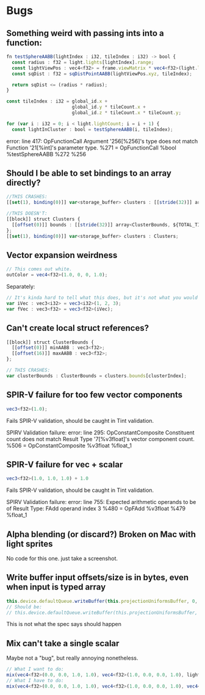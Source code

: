 # Bugs

## Something weird with passing ints into a function:

```ts
fn testSphereAABB(lightIndex : i32, tileIndex : i32) -> bool {
  const radius : f32 = light.lights[lightIndex].range;
  const lightViewPos : vec4<f32> = frame.viewMatrix * vec4<f32>(light.lights[lightIndex].position, 1.0);
  const sqDist : f32 = sqDistPointAABB(lightViewPos.xyz, tileIndex);

  return sqDist <= (radius * radius);
}

const tileIndex : i32 = global_id.x +
                        global_id.y * tileCount.x +
                        global_id.z * tileCount.x * tileCount.y;

for (var i : i32 = 0; i < light.lightCount; i = i + 1) {
  const lightInCluster : bool = testSphereAABB(i, tileIndex);
```

error: line 417: OpFunctionCall Argument <id> '256[%256]'s type does not match Function <id> '21[%int]'s parameter type.
  %271 = OpFunctionCall %bool %testSphereAABB %272 %256

## Should I be able to set bindings to an array directly?

```ts
//THIS CRASHES:
[[set(1), binding(0)]] var<storage_buffer> clusters : [[stride(32)]] array<Cluster, ${TOTAL_TILES}>;

//THIS DOESN'T:
[[block]] struct Clusters {
  [[offset(0)]] bounds : [[stride(32)]] array<ClusterBounds, ${TOTAL_TILES}>;
};
[[set(1), binding(0)]] var<storage_buffer> clusters : Clusters;
```

## Vector expansion weirdness

```ts
// This comes out white.
outColor = vec4<f32>(1.0, 0, 0, 1.0);
```

Separately:
```ts
// It's kinda hard to tell what this does, but it's not what you would expect.
var iVec : vec3<i32> = vec3<i32>(1, 2, 3);
var fVec : vec3<f32> = vec3<f32>(iVec);
```

## Can't create local struct references?

```ts
[[block]] struct ClusterBounds {
  [[offset(0)]] minAABB : vec3<f32>;
  [[offset(16)]] maxAABB : vec3<f32>;
};

// THIS CRASHES:
var clusterBounds : ClusterBounds = clusters.bounds[clusterIndex];
```

## SPIR-V failure for too few vector components

```ts
vec3<f32>(1.0);
```

Fails SPIR-V validation, should be caught in Tint validation.

SPIRV Validation failure:
error: line 295: OpConstantComposite Constituent <id> count does not match Result Type <id> '7[%v3float]'s vector component count.
  %506 = OpConstantComposite %v3float %float_1

## SPIR-V failure for vec + scalar

```ts
vec3<f32>(1.0, 1.0, 1.0) + 1.0
```

Fails SPIR-V validation, should be caught in Tint validation.

SPIRV Validation failure:
error: line 755: Expected arithmetic operands to be of Result Type: FAdd operand index 3
  %480 = OpFAdd %v3float %479 %float_1

## Alpha blending (or discard?) Broken on Mac with light sprites

No code for this one. just take a screenshot.

## Write buffer input offsets/size is in bytes, even when input is typed array

```ts
this.device.defaultQueue.writeBuffer(this.projectionUniformsBuffer, 0, this.frameUniforms, 0, ProjectionUniformsSize);
// Should be:
// this.device.defaultQueue.writeBuffer(this.projectionUniformsBuffer, 0, this.frameUniforms, 0, ProjectionUniformsSize / 4);
```

This is not what the spec says should happen

## Mix can't take a single scalar

Maybe not a "bug", but really annoying nonetheless.

```ts
// What I want to do:
mix(vec4<f32>(0.0, 0.0, 1.0, 1.0), vec4<f32>(1.0, 0.0, 0.0, 1.0), lightFactor);
// What I have to do:
mix(vec4<f32>(0.0, 0.0, 1.0, 1.0), vec4<f32>(1.0, 0.0, 0.0, 1.0), vec4<f32>(lightFactor, lightFactor, lightFactor, lightFactor));
```
